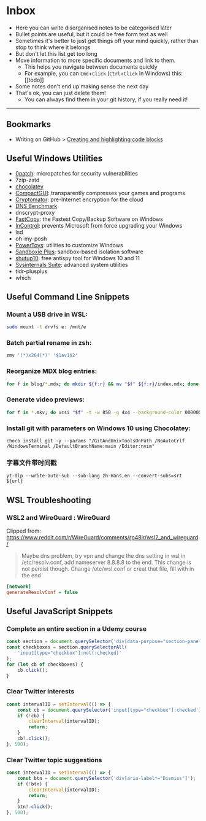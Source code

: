 # Inbox

-   Here you can write disorganised notes to be categorised later
-   Bullet points are useful, but it could be free form text as well
-   Sometimes it's better to just get things off your mind quickly, rather than stop to think where it belongs
-   But don't let this list get too long
-   Move information to more specific documents and link to them.
    -   This helps you navigate between documents quickly
    -   For example, you can `Cmd`+`Click` (`Ctrl`+`Click` in Windows) this: [[todo]]
-   Some notes don't end up making sense the next day
-   That's ok, you can just delete them!
    -   You can always find them in your git history, if you really need it!

<hr>

## Bookmarks

-   Writing on GitHub > [Creating and highlighting code blocks](https://docs.github.com/en/get-started/writing-on-github/working-with-advanced-formatting/creating-and-highlighting-code-blocks)

## Useful Windows Utilities

-   [0patch](https://0patch.com/): micropatches for security vulnerabilities
-   7zip-zstd
-   [chocolatey](https://chocolatey.org/)
-   [CompactGUI](https://github.com/IridiumIO/CompactGUI): transparently compresses your games and programs
-   [Cryptomator](https://cryptomator.org/): pre-Internet encryption for the cloud
-   [DNS Benchmark](https://www.grc.com/dns/benchmark.htm)
-   dnscrypt-proxy
-   [FastCopy](https://fastcopy.jp/): the Fastest Copy/Backup Software on Windows
-   [InControl](https://www.grc.com/incontrol.htm): prevents Microsoft from force upgrading your Windows
-   lsd
-   oh-my-posh
-   [PowerToys](https://learn.microsoft.com/en-us/windows/powertoys/): utilities to customize Windows
-   [Sandboxie Plus](https://sandboxie-plus.com/): sandbox-based isolation software
-   [shutup10](https://www.oo-software.com/en/shutup10): free antispy tool for Windows 10 and 11
-   [Sysinternals Suite](https://learn.microsoft.com/en-us/sysinternals/): advanced system utilities
-   tldr-plusplus
-   which

## Useful Command Line Snippets

### Mount a USB drive in WSL:

```zsh
sudo mount -t drvfs e: /mnt/e
```

### Batch partial rename in zsh:

```zsh
zmv '(*)x264(*)' '$1av1$2'
```

### Reorganize MDX blog entries:

```zsh
for f in blog/*.mdx; do mkdir ${f:r} && mv "$f" ${f:r}/index.mdx; done
```

### Generate video previews:

```zsh
for f in *.mkv; do vcsi "$f" -t -w 850 -g 4x4 --background-color 000000 --metadata-font-color ffffff --end-delay-percent 20 --metadata-font /usr/share/fonts/TTF/DejaVuSans-Bold.ttf; done
```

### Install git with parameters on Windows 10 using Chocolatey:

```posh
choco install git -y --params "/GitAndUnixToolsOnPath /NoAutoCrlf /WindowsTerminal /DefaultBranchName:main /Editor:nvim"
```

### 字幕文件带时间戳

```shell
yt-dlp --write-auto-sub --sub-lang zh-Hans,en --convert-subs=srt ${url}
```

## WSL Troubleshooting

### WSL2 and WireGuard : WireGuard

Clipped from: https://www.reddit.com/r/WireGuard/comments/rp48lr/wsl2_and_wireguard/

> Maybe dns problem, try vpn and change the dns setting in wsl in /etc/resolv.conf, add nameserver 8.8.8.8 to the end. This change is not persist though. Change /etc/wsl.conf or creat that file, fill with in the end

```ini
[network]
generateResolvConf = false
```

## Useful JavaScript Snippets

### Complete an entire section in a Udemy course

```javascript
const section = document.querySelector('div[data-purpose="section-panel-16"]');
const checkboxes = section.querySelectorAll(
	'input[type="checkbox"]:not(:checked)'
);
for (let cb of checkboxes) {
	cb.click();
}
```

### Clear Twitter interests

```javascript
const intervalID = setInterval(() => {
	const cb = document.querySelector('input[type="checkbox"]:checked');
	if (!cb) {
		clearInterval(intervalID);
		return;
	}
	cb?.click();
}, 500);
```

### Clear Twitter topic suggestions

```javascript
const intervalID = setInterval(() => {
	const btn = document.querySelector('div[aria-label*="Dismiss"]');
	if (!btn) {
		clearInterval(intervalID);
		return;
	}
	btn?.click();
}, 500);
```
